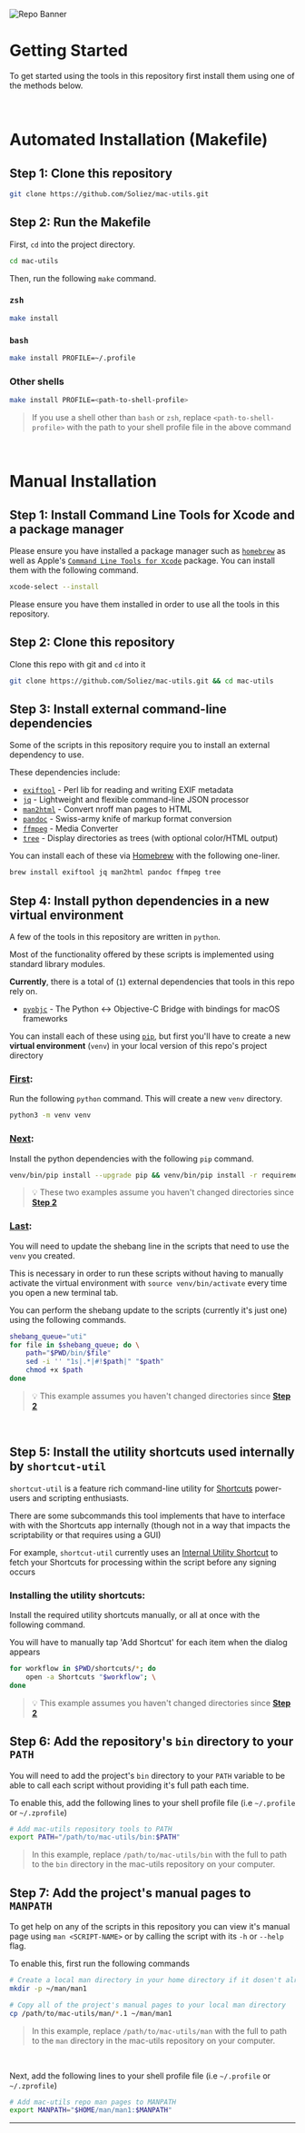 ![Repo Banner](Media/Mac-Utils%20Repo%20Banner.png)


# Getting Started

To get started using the tools in this repository first install them using one of the methods below.

<br>

# Automated Installation (Makefile)

## Step 1: Clone this repository

```bash
git clone https://github.com/Soliez/mac-utils.git
```

## Step 2: Run the Makefile

First, `cd` into the project directory.

```bash
cd mac-utils
```

Then, run the following `make` command.

### `zsh`
```bash
make install
```

### `bash`
```bash
make install PROFILE=~/.profile
```

### Other shells
```bash
make install PROFILE=<path-to-shell-profile>
```

> If you use a shell other than `bash` or `zsh`, replace `<path-to-shell-profile>` with the path to your shell profile file in the above command

<br>

# Manual Installation

## Step 1: Install Command Line Tools for Xcode and a package manager

Please ensure you have installed a package manager such as [`homebrew`](https://brew.sh) as well as Apple's [`Command Line Tools for Xcode`](https://developer.apple.com/download/all/) package. You can install them with the following command.


```bash
xcode-select --install
```

Please ensure you have them installed in order to use all the tools in this repository.

## Step 2: Clone this repository

Clone this repo with git and `cd` into it

```bash
git clone https://github.com/Soliez/mac-utils.git && cd mac-utils
```

## Step 3: Install external command-line dependencies

Some of the scripts in this repository require you to install an external dependency to use.

These dependencies include:

- [`exiftool`](https://exiftool.org) - Perl lib for reading and writing EXIF metadata
- [`jq`](https://jqlang.github.io/jq/) - Lightweight and flexible command-line JSON processor
- [`man2html`](https://savannah.nongnu.org/projects/man2html/) - Convert nroff man pages to HTML
- [`pandoc`](https://pandoc.org/) - Swiss-army knife of markup format conversion
- [`ffmpeg`](https://ffmpeg.org/) - Media Converter
- [`tree`](https://oldmanprogrammer.net/source.php?dir=projects/tree) - Display directories as trees (with optional color/HTML output)

You can install each of these via [Homebrew](https://brew.sh) with the following one-liner.

```bash
brew install exiftool jq man2html pandoc ffmpeg tree
```

## Step 4: Install python dependencies in a new virtual environment

A few of the tools in this repository are written in `python`.

Most of the functionality offered by these scripts is implemented using standard library modules.

**Currently**, there is a total of (`1`) external dependencies that tools in this repo rely on.

- [`pyobjc`](https://github.com/ronaldoussoren/pyobjc) - The Python <-> Objective-C Bridge with bindings for macOS frameworks

You can install each of these using [`pip`](https://pypi.org/project/pyobjc/), but first you'll have to create a new **virtual environment** (`venv`) in your local version of this repo's project directory

### <ins>**First**</ins>:

Run the following `python` command. This will create a new `venv` directory.


```bash
python3 -m venv venv
```

### <ins>**Next**</ins>:

Install the python dependencies with the following `pip` command.

```bash
venv/bin/pip install --upgrade pip && venv/bin/pip install -r requirements.txt
```

> 💡 These two examples assume you haven't changed directories since [<ins>**Step 2**</ins>](https://github.com/Soliez/mac-utils?tab=readme-ov-file#step-2-clone-this-repository)

### <ins>**Last**</ins>:
You will need to update the shebang line in the scripts that need to use the `venv` you created.

This is necessary in order to run these scripts without having to manually activate the virtual environment with `source venv/bin/activate` every time you open a new terminal tab.

You can perform the shebang update to the scripts (currently it's just one) using the following commands.

```bash
shebang_queue="uti"
for file in $shebang_queue; do \
    path="$PWD/bin/$file"
    sed -i '' "1s|.*|#!$path|" "$path"
    chmod +x $path
done
```

> 💡 This example assumes you haven't changed directories since [<ins>**Step 2**</ins>](https://github.com/Soliez/mac-utils?tab=readme-ov-file#step-2-clone-this-repository)

</br>

## Step 5: Install the utility shortcuts used internally by `shortcut-util`

`shortcut-util` is a feature rich command-line utility for [Shortcuts](https://apps.apple.com/us/app/shortcuts/id915249334) power-users and scripting enthusiasts.

There are some subcommands this tool implements that have to interface with with the Shortcuts app internally (though not in a way that impacts the scriptability or that requires using a GUI) 

For example, `shortcut-util` currently uses an [Internal Utility Shortcut](shortcuts/Shortcut%20to%20Plist%20Non-Interactive.shortcut) to fetch your Shortcuts for processing within the script before any signing occurs

### Installing the utility shortcuts:

Install the required utility shortcuts manually, or all at once with the following command.

You will have to manually tap 'Add Shortcut' for each item when the dialog appears

```bash
for workflow in $PWD/shortcuts/*; do
	open -a Shortcuts "$workflow"; \
done
```


> 💡 This example assumes you haven't changed directories since [<ins>**Step 2**</ins>](https://github.com/Soliez/mac-utils?tab=readme-ov-file#step-2-clone-this-repository)


## Step 6: Add the repository's `bin` directory to your `PATH`

You will need to add the project's `bin` directory to your `PATH` variable to be able to call each script without providing it's full path each time.

To enable this, add the following lines to your shell profile file (i.e `~/.profile` or `~/.zprofile`)

```bash
# Add mac-utils repository tools to PATH
export PATH="/path/to/mac-utils/bin:$PATH"
```
> In this example, replace `/path/to/mac-utils/bin` with the full to path to the `bin` directory in the mac-utils repository on your computer.


## Step 7: Add the project's manual pages to `MANPATH`

To get help on any of the scripts in this repository you can view it's manual page using `man <SCRIPT-NAME>` or by calling the script with its `-h` or `--help` flag.

To enable this, first run the following commands 

```bash
# Create a local man directory in your home directory if it dosen't already exist
mkdir -p ~/man/man1

# Copy all of the project's manual pages to your local man directory
cp /path/to/mac-utils/man/*.1 ~/man/man1
```

> In this example, replace `/path/to/mac-utils/man` with the full to path to the `man` directory in the mac-utils repository on your computer.

<br>

Next, add the following lines to your shell profile file (i.e `~/.profile` or `~/.zprofile`)

```bash
# Add mac-utils repo man pages to MANPATH
export MANPATH="$HOME/man/man1:$MANPATH"
```

---